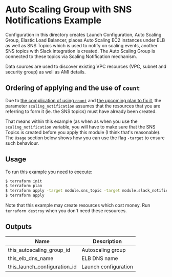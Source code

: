 # Auto Scaling Group with SNS Notifications Example

Configuration in this directory creates Launch Configuration, Auto Scaling Group, Elastic Load Balancer, places Auto Scaling EC2 instances under ELB as well as SNS Topics which is used to notify on scaling events, another SNS topics with Slack integration is created. The Auto Scaling Group is connected to these topics via Scaling Notification mechanism.

Data sources are used to discover existing VPC resources (VPC, subnet and security group) as well as AMI details.

## Ordering of applying and the use of `count`

Due to [the complication of using `count`](https://github.com/hashicorp/terraform/issues/12570) and [the upcoming plan to fix it](https://github.com/hashicorp/terraform/issues/4149), the parameter `scaling_notification` assumes that the resources that you are referring to form it (ie. the SNS topics) must have already been created.

That means within this example (as when as when you use the `scaling_notification` variable, you will have to make sure that the SNS Topics is created before you apply this module (I think that's reasonable). The `Usage` section below shows how you can use the flag `-target` to ensure such behaviour.

## Usage

To run this example you need to execute:

```bash
$ terraform init
$ terraform plan
$ terraform apply -target module.sns_topic -target module.slack_notification
$ terraform apply
```

Note that this example may create resources which cost money. Run `terraform destroy` when you don't need these resources.

<!-- BEGINNING OF PRE-COMMIT-TERRAFORM DOCS HOOK -->

## Outputs

| Name | Description |
|------|-------------|
| this_autoscaling_group_id | Autoscaling group |
| this_elb_dns_name | ELB DNS name |
| this_launch_configuration_id | Launch configuration |

<!-- END OF PRE-COMMIT-TERRAFORM DOCS HOOK -->

